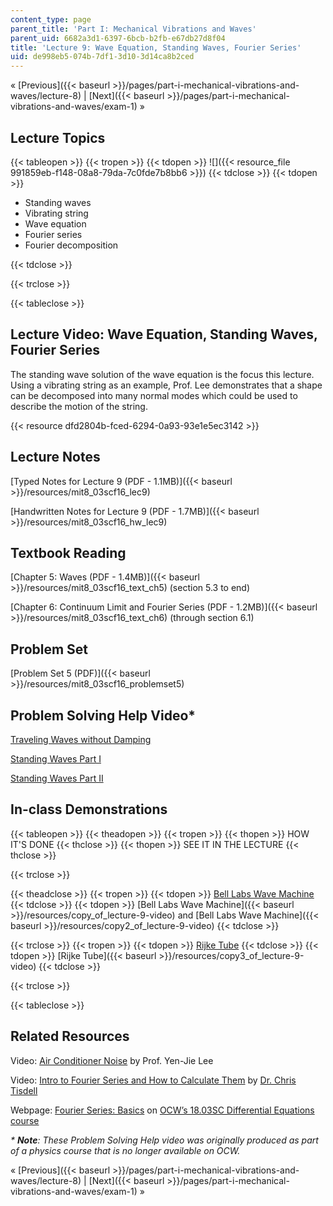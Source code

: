 ```yaml
---
content_type: page
parent_title: 'Part I: Mechanical Vibrations and Waves'
parent_uid: 6682a3d1-6397-6bcb-b2fb-e67db27d8f04
title: 'Lecture 9: Wave Equation, Standing Waves, Fourier Series'
uid: de998eb5-074b-7df1-3d10-3d14ca8b2ced
---
```


« [Previous]({{< baseurl >}}/pages/part-i-mechanical-vibrations-and-waves/lecture-8) | [Next]({{< baseurl >}}/pages/part-i-mechanical-vibrations-and-waves/exam-1) »

Lecture Topics
--------------

{{< tableopen >}}
{{< tropen >}}
{{< tdopen >}}
![]({{< resource_file 991859eb-f148-08a8-79da-7c0fde7b8bb6 >}})
{{< tdclose >}}
{{< tdopen >}}


*   Standing waves
*   Vibrating string
*   Wave equation
*   Fourier series
*   Fourier decomposition


{{< tdclose >}}

{{< trclose >}}

{{< tableclose >}}

Lecture Video: Wave Equation, Standing Waves, Fourier Series
------------------------------------------------------------

The standing wave solution of the wave equation is the focus this lecture. Using a vibrating string as an example, Prof. Lee demonstrates that a shape can be decomposed into many normal modes which could be used to describe the motion of the string.

{{< resource dfd2804b-fced-6294-0a93-93e1e5ec3142 >}}

Lecture Notes
-------------

[Typed Notes for Lecture 9 (PDF - 1.1MB)]({{< baseurl >}}/resources/mit8_03scf16_lec9)

[Handwritten Notes for Lecture 9 (PDF - 1.7MB)]({{< baseurl >}}/resources/mit8_03scf16_hw_lec9)

Textbook Reading
----------------

[Chapter 5: Waves (PDF - 1.4MB)]({{< baseurl >}}/resources/mit8_03scf16_text_ch5) (section 5.3 to end)

[Chapter 6: Continuum Limit and Fourier Series (PDF - 1.2MB)]({{< baseurl >}}/resources/mit8_03scf16_text_ch6) (through section 6.1)

Problem Set
-----------

[Problem Set 5 (PDF)]({{< baseurl >}}/resources/mit8_03scf16_problemset5)

Problem Solving Help Video\*
----------------------------

[Traveling Waves without Damping](/courses/res-8-005-vibrations-and-waves-problem-solving-fall-2012/pages/problem-solving-videos/traveling-waves-without-damping-1)

[Standing Waves Part I](/courses/res-8-005-vibrations-and-waves-problem-solving-fall-2012/pages/problem-solving-videos/standing-waves-part-i-1)

[Standing Waves Part II](/courses/res-8-005-vibrations-and-waves-problem-solving-fall-2012/pages/problem-solving-videos/standing-waves-part-ii-1)

In-class Demonstrations
-----------------------

{{< tableopen >}}
{{< theadopen >}}
{{< tropen >}}
{{< thopen >}}
HOW IT'S DONE
{{< thclose >}}
{{< thopen >}}
SEE IT IN THE LECTURE
{{< thclose >}}

{{< trclose >}}

{{< theadclose >}}
{{< tropen >}}
{{< tdopen >}}
[Bell Labs Wave Machine](http://tsgphysics.mit.edu/front/?page=demo.php&letnum=C%2027&show=0)
{{< tdclose >}}
{{< tdopen >}}
[Bell Labs Wave Machine]({{< baseurl >}}/resources/copy_of_lecture-9-video) and [Bell Labs Wave Machine]({{< baseurl >}}/resources/copy2_of_lecture-9-video)
{{< tdclose >}}

{{< trclose >}}
{{< tropen >}}
{{< tdopen >}}
[Rijke Tube](http://tsgphysics.mit.edu/front/?page=demo.php&letnum=C%2065&show=0)
{{< tdclose >}}
{{< tdopen >}}
[Rijke Tube]({{< baseurl >}}/resources/copy3_of_lecture-9-video)
{{< tdclose >}}

{{< trclose >}}

{{< tableclose >}}

Related Resources
-----------------

Video: [Air Conditioner Noise](https://www.youtube.com/watch?v=llYbVDzE6aw) by Prof. Yen-Jie Lee

Video: [Intro to Fourier Series and How to Calculate Them](https://www.youtube.com/watch?v=Cb3HpOf2V1g) by [Dr. Chris Tisdell](https://research.unsw.edu.au/people/associate-professor-chris-tisdell)

Webpage: [Fourier Series: Basics](/courses/18-03sc-differential-equations-fall-2011/pages/unit-iii-fourier-series-and-laplace-transform/fourier-series-basics) on [OCW’s 18.03SC Differential Equations course](/courses/18-03sc-differential-equations-fall-2011)

_\* **Note**: These Problem Solving Help video was originally produced as part of a physics course that is no longer available on OCW._

« [Previous]({{< baseurl >}}/pages/part-i-mechanical-vibrations-and-waves/lecture-8) | [Next]({{< baseurl >}}/pages/part-i-mechanical-vibrations-and-waves/exam-1) »